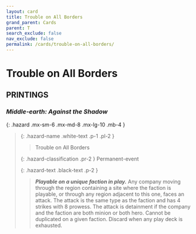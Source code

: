 ```yaml
---
layout: card
title: Trouble on All Borders
grand_parent: Cards
parent: T
search_exclude: false
nav_exclude: false
permalink: /cards/trouble-on-all-borders/
---
```


# Trouble on All Borders


## PRINTINGS


### _Middle-earth: Against the Shadow_

{: .hazard .mx-sm-6 .mx-md-8 .mx-lg-10 .mb-4 }
> {: .hazard-name .white-text .p-1 .pl-2 }
> > <div class="hazard-mp"></div>
> > <div class="card-name">Trouble on All Borders</div>
>
> {: .hazard-classification .pr-2 }
> Permanent-event
>
> {: .hazard-text .black-text .p-2 }
> > ***Playable on a unique faction in play.*** Any company moving through the region containing a site where the faction is playable, or through any region adjacent to this one, faces an attack. The attack is the same type as the faction and has 4 strikes with 8 prowess. The attack is detainment if the company and the faction are both minion or both hero. Cannot be duplicated on a given faction. Discard when any play deck is exhausted. 
>


